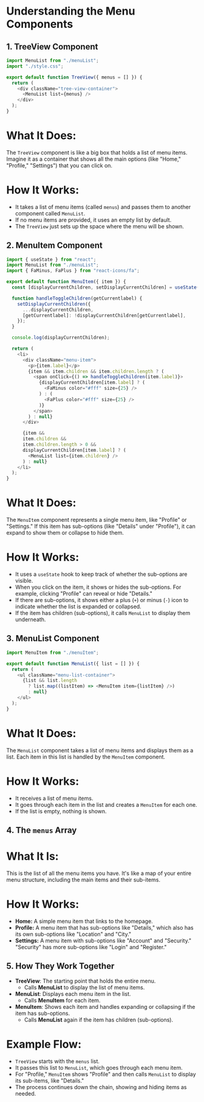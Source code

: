 # Understanding the Menu Components

## 1. **TreeView Component**

```javascript
import MenuList from "./menuList";
import "./style.css";

export default function TreeView({ menus = [] }) {
  return (
    <div className="tree-view-container">
      <MenuList list={menus} />
    </div>
  );
}
```

# What It Does:

The `TreeView` component is like a big box that holds a list of menu items. Imagine it as a container that shows all the main options (like "Home," "Profile," "Settings") that you can click on.

# How It Works:

- It takes a list of menu items (called `menus`) and passes them to another component called `MenuList`.
- If no menu items are provided, it uses an empty list by default.
- The `TreeView` just sets up the space where the menu will be shown.

## 2. **MenuItem Component**

```javascript
import { useState } from "react";
import MenuList from "./menuList";
import { FaMinus, FaPlus } from "react-icons/fa";

export default function MenuItem({ item }) {
  const [displayCurrentChildren, setDisplayCurrentChildren] = useState({});

  function handleToggleChildren(getCurrentlabel) {
    setDisplayCurrentChildren({
      ...displayCurrentChildren,
      [getCurrentlabel]: !displayCurrentChildren[getCurrentlabel],
    });
  }

  console.log(displayCurrentChildren);

  return (
    <li>
      <div className="menu-item">
        <p>{item.label}</p>
        {item && item.children && item.children.length ? (
          <span onClick={() => handleToggleChildren(item.label)}>
            {displayCurrentChildren[item.label] ? (
              <FaMinus color="#fff" size={25} />
            ) : (
              <FaPlus color="#fff" size={25} />
            )}
          </span>
        ) : null}
      </div>

      {item &&
      item.children &&
      item.children.length > 0 &&
      displayCurrentChildren[item.label] ? (
        <MenuList list={item.children} />
      ) : null}
    </li>
  );
}
```

# What It Does:

The `MenuItem` component represents a single menu item, like "Profile" or "Settings." If this item has sub-options (like "Details" under "Profile"), it can expand to show them or collapse to hide them.

# How It Works:

- It uses a `useState` hook to keep track of whether the sub-options are visible.
- When you click on the item, it shows or hides the sub-options. For example, clicking "Profile" can reveal or hide "Details."
- If there are sub-options, it shows either a plus (`+`) or minus (`-`) icon to indicate whether the list is expanded or collapsed.
- If the item has children (sub-options), it calls `MenuList` to display them underneath.

## 3. **MenuList Component**

```javascript
import MenuItem from "./menuItem";

export default function MenuList({ list = [] }) {
  return (
    <ul className="menu-list-container">
      {list && list.length
        ? list.map((listItem) => <MenuItem item={listItem} />)
        : null}
    </ul>
  );
}
```

# What It Does:

The `MenuList` component takes a list of menu items and displays them as a list. Each item in this list is handled by the `MenuItem` component.

# How It Works:

- It receives a list of menu items.
- It goes through each item in the list and creates a `MenuItem` for each one.
- If the list is empty, nothing is shown.

## 4. **The `menus` Array**

# What It Is:

This is the list of all the menu items you have. It's like a map of your entire menu structure, including the main items and their sub-items.

# How It Works:

- **Home:** A simple menu item that links to the homepage.
- **Profile:** A menu item that has sub-options like "Details," which also has its own sub-options like "Location" and "City."
- **Settings:** A menu item with sub-options like "Account" and "Security." "Security" has more sub-options like "Login" and "Register."

## 5. **How They Work Together**

- **TreeView**: The starting point that holds the entire menu.
  - Calls **MenuList** to display the list of menu items.
- **MenuList**: Displays each menu item in the list.
  - Calls **MenuItem** for each item.
- **MenuItem**: Shows each item and handles expanding or collapsing if the item has sub-options.
  - Calls **MenuList** again if the item has children (sub-options).

# Example Flow:

- `TreeView` starts with the `menus` list.
- It passes this list to `MenuList`, which goes through each menu item.
- For "Profile," `MenuItem` shows "Profile" and then calls `MenuList` to display its sub-items, like "Details."
- The process continues down the chain, showing and hiding items as needed.
